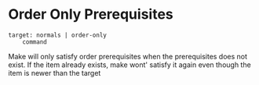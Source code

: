 # Order Only Prerequisites

```make
target: normals | order-only
    command
```

Make will only satisfy order prerequisites when the prerequisites does not
exist. If the item already exists, make wont' satisfy it again even though the
item is newer than the target
